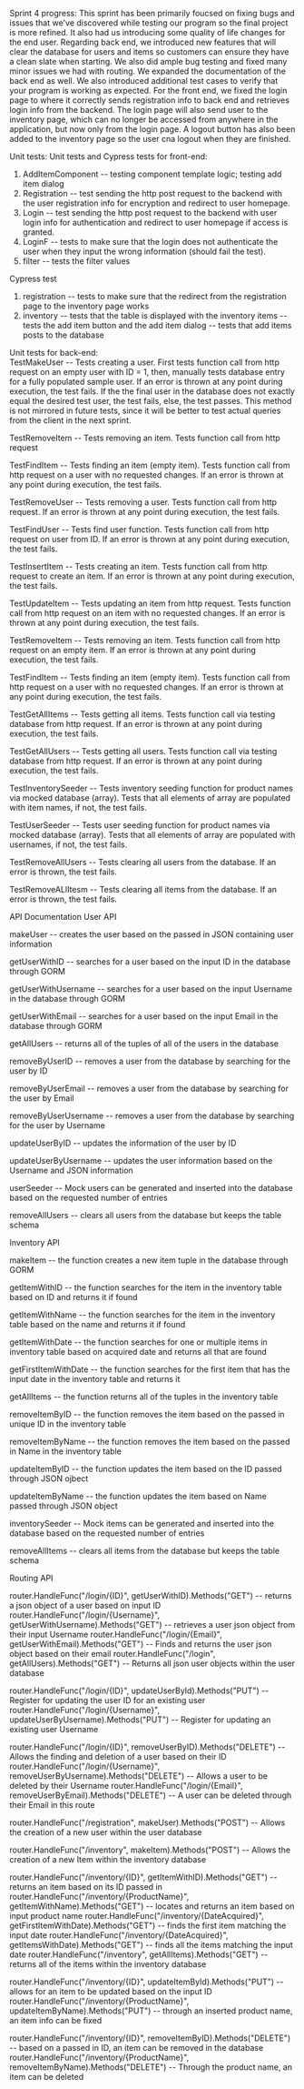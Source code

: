 Sprint 4 progress:
This sprint has been primarily foucsed on fixing bugs and issues that we've discovered while testing our program so the final project is more refined. It also had us introducing some quality of life changes for the end user. Regarding back end, we introduced new features that will clear the database for users and items so customers can ensure they have a clean slate when starting. We also did ample bug testing and fixed many minor issues we had with routing. We expanded the documentation of the back end as well. We also introduced additional test cases to verify that your program is working as expected. For the front end, we fixed the login page to where it correctly sends registration info to back end and retrieves login info from the backend. The login page will also send user to the inventory page, which can no longer be accessed from anywhere in the application, but now only from the login page. A logout button has also been added to the inventory page so the user cna logout when they are finished.

Unit tests:
Unit tests and Cypress tests for front-end:
1. AddItemComponent -- testing component template logic; testing add item dialog
2. Registration -- test sending the http post request to the backend with the user registration info for encryption and redirect to user homepage.
3. Login -- test sending the http post request to the backend with user login info for authentication and redirect to user homepage if access is granted.
4. LoginF -- tests to make sure that the login does not authenticate the user when they input the wrong information (should fail the test).
5. filter -- tests the filter values

Cypress test
1. registration -- tests to make sure that the redirect from the registration page to the inventory page works
2. inventory -- tests that the table is displayed with the inventory items
            -- tests the add item button and the add item dialog
            -- tests that add items posts to the database

Unit tests for back-end:    
TestMakeUser -- Tests creating a user. First tests function call from http request on an empty user with ID = 1, then, manually tests database entry for a fully populated sample user. If an error is thrown at any point during execution, the test fails. If the the final user in the database does not exactly equal the desired test user, the test fails, else, the test passes. This method is not mirrored in future tests, since it will be better to test actual queries from the client in the next sprint.

TestRemoveItem -- Tests removing an item. Tests function call from http request

TestFindItem -- Tests finding an item (empty item). Tests function call from http request on a user with no requested changes. If an error is thrown at any point during execution, the test fails.

TestRemoveUser -- Tests removing a user. Tests function call from http request. If an error is thrown at any point during execution, the test fails.

TestFindUser -- Tests find user function. Tests function call from http request on user from ID. If an error is thrown at any point during execution, the test fails.

TestInsertItem -- Tests creating an item. Tests function call from http request to create an item. If an error is thrown at any point during execution, the test fails.

TestUpdateItem -- Tests updating an item from http request. Tests function call from http request on an item with no requested changes. If an error is thrown at any point during execution, the test fails.

TestRemoveItem -- Tests removing an item. Tests function call from http request on an empty item. If an error is thrown at any point during execution, the test fails.

TestFindItem -- Tests finding an item (empty item). Tests function call from http request on a user with no requested changes. If an error is thrown at any point during execution, the test fails.

TestGetAllItems -- Tests getting all items. Tests function call via testing database from http request. If an error is thrown at any point during execution, the test fails.

TestGetAllUsers -- Tests getting all users. Tests function call via testing database from http request. If an error is thrown at any point during execution, the test fails. 

TestInventorySeeder -- Tests inventory seeding function for product names via mocked database (array). Tests that all elements of array are populated with item names, if not, the test fails.

TestUserSeeder -- Tests user seeding function for product names via mocked database (array). Tests that all elements of array are populated with usernames, if not, the test fails.

TestRemoveAllUsers -- Tests clearing all users from the database. If an error is thrown, the test fails.

TestRemoveALlItesm -- Tests clearing all items from the database. If an error is thrown, the test fails.

API Documentation
User API

makeUser -- creates the user based on the passed in JSON containing user information

getUserWithID -- searches for a user based on the input ID in the database through GORM

getUserWithUsername -- searches for a user based on the input Username in the database through GORM

getUserWithEmail -- searches for a user based on the input Email in the database through GORM

getAllUsers -- returns all of the tuples of all of the users in the database

removeByUserID -- removes a user from the database by searching for the user by ID

removeByUserEmail -- removes a user from the database by searching for the user by Email

removeByUserUsername -- removes a user from the database by searching for the user by Username

updateUserByID -- updates the information of the user by ID

updateUserByUsername -- updates the user information based on the Username and JSON information

userSeeder -- Mock users can be generated and inserted into the database based on the requested number of entries

removeAllUsers -- clears all users from the database but keeps the table schema

Inventory API

makeItem -- the function creates a new item tuple in the database through GORM

getItemWithID -- the function searches for the item in the inventory table based on ID and returns it if found

getItemWithName -- the function searches for the item in the inventory table based on the name and returns it if found

getItemWithDate -- the function searches for one or multiple items in inventory table based on acquired date and returns all that are found

getFirstItemWithDate -- the function searches for the first item that has the input date in the inventory table and returns it

getAllItems -- the function returns all of the tuples in the inventory table

removeItemByID -- the function removes the item based on the passed in unique ID in the inventory table

removeItemByName -- the function removes the item based on the passed in Name in the inventory table

updateItemByID -- the function updates the item based on the ID passed through JSON ojbect

updateItemByName -- the function updates the item based on Name passed through JSON object

inventorySeeder -- Mock items can be generated and inserted into the database based on the requested number of entries

removeAllItems -- clears all items from the database but keeps the table schema

Routing API

router.HandleFunc("/login/{ID}", getUserWithID).Methods("GET") -- returns a json object of a user based on input ID
router.HandleFunc("/login/{Username}", getUserWithUsername).Methods("GET") -- retrieves a user json object from their input Username
router.HandleFunc("/login/{Email}", getUserWithEmail).Methods("GET") -- Finds and returns the user json object based on their email
router.HandleFunc("/login", getAllUsers).Methods("GET") -- Returns all json user objects within the user database

router.HandleFunc("/login/{ID}", updateUserById).Methods("PUT") -- Register for updating the user ID for an existing user
router.HandleFunc("/login/{Username}", updateUserByUsername).Methods("PUT") -- Register for updating an existing user Username

router.HandleFunc("/login/{ID}", removeUserByID).Methods("DELETE") -- Allows the finding and deletion of a user based on their ID
router.HandleFunc("/login/{Username}", removeUserByUsername).Methods("DELETE") -- Allows a user to be deleted by their Username
router.HandleFunc("/login/{Email}", removeUserByEmail).Methods("DELETE") -- A user can be deleted through their Email in this route

router.HandleFunc("/registration", makeUser).Methods("POST") -- Allows the creation of a new user within the user database

router.HandleFunc("/inventory", makeItem).Methods("POST") -- Allows the creation of a new Item within the inventory database

router.HandleFunc("/inventory/{ID}", getItemWithID).Methods("GET") -- returns an item based on its ID passed in
router.HandleFunc("/inventory/{ProductName}", getItemWithName).Methods("GET") -- locates and returns an item based on input product name
router.HandleFunc("/inventory/{DateAcquired}", getFirstItemWithDate).Methods("GET") -- finds the first item matching the input date
router.HandleFunc("/inventory/{DateAcquired}", getItemsWithDate).Methods("GET") -- finds all the items matching the input date
router.HandleFunc("/inventory", getAllItems).Methods("GET") -- returns all of the items within the inventory database

router.HandleFunc("/inventory/{ID}", updateItemById).Methods("PUT") -- allows for an item to be updated based on the input ID
router.HandleFunc("/inventory/{ProductName}", updateItemByName).Methods("PUT") -- through an inserted product name, an item info can be fixed

router.HandleFunc("/inventory/{ID}", removeItemByID).Methods("DELETE") -- based on a passed in ID, an item can be removed in the database
router.HandleFunc("/inventory/{ProductName}", removeItemByName).Methods("DELETE") -- Through the product name, an item can be deleted
